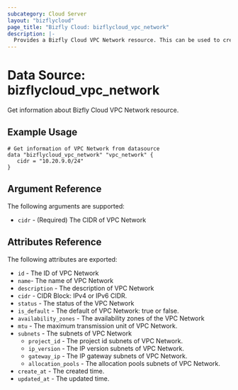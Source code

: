 ```yaml
---
subcategory: Cloud Server
layout: "bizflycloud"
page_title: "Bizfly Cloud: bizflycloud_vpc_network"
description: |-
  Provides a Bizfly Cloud VPC Network resource. This can be used to create, modify, and delete VPC Networks.
---
```


# Data Source: bizflycloud_vpc_network

Get information about Bizfly Cloud VPC Network resource.

## Example Usage

```hcl
# Get information of VPC Network from datasource
data "bizflycloud_vpc_network" "vpc_network" {
   cidr = "10.20.9.0/24"
}
```

## Argument Reference

The following arguments are supported:

* `cidr` - (Required) The CIDR of VPC Network

## Attributes Reference

The following attributes are exported:

* `id` - The ID of VPC Network
* `name`- The name of VPC Network
* `description` - The description of VPC Network
* `cidr` - CIDR Block: IPv4 or IPv6 CIDR. 
* `status` - The status of the VPC Network
* `is_default` - The default of VPC Network: true or false.
* `availability_zones` - The availability zones of the VPC Network
* `mtu` - The maximum transmission unit of VPC Network.
* `subnets` - The subnets of VPC Network
  * `project_id` - The project id subnets of VPC Network.
  * `ip_version` - The IP version subnets of VPC Network.
  * `gateway_ip` - The IP gateway subnets of VPC Network.
  * `allocation_pools` - The allocation pools subnets of VPC Network.
* `create_at` - The created time.
* `updated_at` - The updated time.
